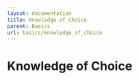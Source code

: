 ```yaml
---
layout: documentation
title: Knowledge of Choice
parent: Basics
url: basics/knowledge_of_choice
---
```


# Knowledge of Choice